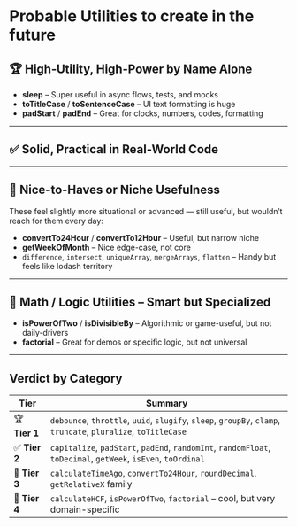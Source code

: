 # Probable Utilities to create in the future

## 🏆 **High-Utility, High-Power by Name Alone**

<!-- - **debounce** / **throttle** – Essential for performance in UI/event handling -->
<!-- - **slugify** – Hugely common in blogs, CMSs, ecommerce URLs, etc. -->
<!-- - **uuid** – Everyone needs IDs, everywhere -->

- **sleep** – Super useful in async flows, tests, and mocks
      <!-- - **clamp** – Very common in UI, animations, number ranges -->
      <!-- - **groupBy** / **sortBy** – Core data manipulation, extremely handy -->
      <!-- - **truncate** – Used all the time in displaying previews, titles, bios -->
      <!-- - **pluralize** – Instantly useful in UI text: `1 item`, `2 items` -->
- **toTitleCase** / **toSentenceCase** – UI text formatting is huge
    <!-- - **randomInt** / **randomFloat** – Testing, generative UI, fallback logic -->
- **padStart** / **padEnd** – Great for clocks, numbers, codes, formatting

---

## ✅ **Solid, Practical in Real-World Code**

<!-- - **capitalize** / **uncapitalize** -->
<!-- - **isLeapYear** -->
<!-- - **getDaysInMonth** -->
<!-- - **isEven** / **isOdd** -->
<!-- - **toFixedDecimal** -->
<!-- - **toDecimal** -->
<!-- - **getWeek** / **getDayOfYear** -->
<!-- - **ordinalSuffix** -->
<!-- - **toOrdinal** -->
<!-- - **toWords** -->
<!-- - **isValidDate** -->
<!-- - **parseDate** -->
<!-- - **formatDate** -->

---

## 🤝 **Nice-to-Haves or Niche Usefulness**

These feel slightly more situational or advanced — still useful, but wouldn’t reach for them every day:

<!-- - **calculateTimeAgo** – Only for feeds, social, or logs -->
<!-- - **toDurationString** – Specific to interval UX (timers, countdowns) -->

- **convertTo24Hour** / **convertTo12Hour** – Useful, but narrow niche
    <!-- - **getRelativeYear** / `Month`, `Day`, etc. – Advanced comparison, not common for everyone -->
- **getWeekOfMonth** – Nice edge-case, not core
      <!-- - **roundDecimal** – Useful, but easily done inline sometimes -->
      <!-- - **numberToWords** / **spellNumber** – Rare unless building finance, forms, accessibility -->
- `difference`, `intersect`, `uniqueArray`, `mergeArrays`, `flatten` – Handy but feels like lodash territory

---

## 🧠 **Math / Logic Utilities – Smart but Specialized**

<!-- - **calculateHCF** / **calculateLCM** – Strong math utilities, but niche unless working with math-heavy domains -->

- **isPowerOfTwo** / **isDivisibleBy** – Algorithmic or game-useful, but not daily-drivers
- **factorial** – Great for demos or specific logic, but not universal

---

## Verdict by Category

| Tier          | Summary                                                                                                        |
| ------------- | -------------------------------------------------------------------------------------------------------------- |
| 🏆 **Tier 1** | `debounce`, `throttle`, `uuid`, `slugify`, `sleep`, `groupBy`, `clamp`, `truncate`, `pluralize`, `toTitleCase` |
| ✅ **Tier 2** | `capitalize`, `padStart`, `padEnd`, `randomInt`, `randomFloat`, `toDecimal`, `getWeek`, `isEven`, `toOrdinal`  |
| 🤝 **Tier 3** | `calculateTimeAgo`, `convertTo24Hour`, `roundDecimal`, `getRelativeX` family                                   |
| 🧠 **Tier 4** | `calculateHCF`, `isPowerOfTwo`, `factorial` – cool, but very domain-specific                                   |
